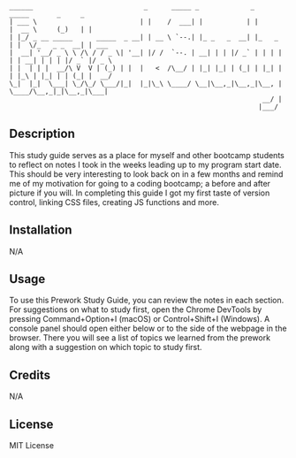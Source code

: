 ```

______                            _      _____ _             _         _____       _     _      
| ___ \                          | |    /  ___| |           | |       |  __ \     (_)   | |     
| |_/ _ __ _____      _____  _ __| | __ \ `--.| |_ _   _  __| |_   _  | |  \/_   _ _  __| | ___ 
|  __| '__/ _ \ \ /\ / / _ \| '__| |/ /  `--. | __| | | |/ _` | | | | | | __| | | | |/ _` |/ _ \
| |  | | |  __/\ V  V | (_) | |  |   <  /\__/ | |_| |_| | (_| | |_| | | |_\ | |_| | | (_| |  __/
\_|  |_|  \___| \_/\_/ \___/|_|  |_|\_\ \____/ \__|\__,_|\__,_|\__, |  \____/\__,_|_|\__,_|\___|
                                                                __/ |                           
                                                               |___/                            

```

## Description

This study guide serves as a place for myself and other bootcamp students to reflect on notes I took in the weeks leading up to my program start date. This should be very interesting to look back on in a few months and remind me of my motivation for going to a coding bootcamp; a before and after picture if you will. In completing this guide I got my first taste of version control, linking CSS files, creating JS functions and more. 

## Installation

N/A

## Usage

To use this Prework Study Guide, you can review the notes in each section. For suggestions on what to study first, open the Chrome DevTools by pressing Command+Option+I (macOS) or Control+Shift+I (Windows). A console panel should open either below or to the side of the webpage in the browser. There you will see a list of topics we learned from the prework along with a suggestion on which topic to study first.


## Credits

N/A

## License

MIT License
